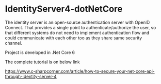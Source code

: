 # IdentityServer4-dotNetCore

The identity server is an open-source authentication server with OpenID Connect. That provides a single point to authenticate/authorize the user, so that different systems do not need to implement authentication flow and could communicate with each other too as they share same security channel.


Project is developed in .Net Core 6 

The complete tutorial is on below link

https://www.c-sharpcorner.com/article/how-to-secure-your-net-core-api-through-identity-server-4
